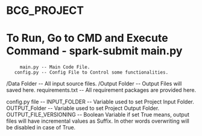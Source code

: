 # BCG_PROJECT

# To Run, Go to CMD and Execute Command - spark-submit main.py

         main.py -- Main Code File.
       config.py -- Config File to Control some functionalities.
   /Data Folder -- All input source files.
 /Output Folder -- Output Files will saved here.
requirements.txt -- All requirement packages are provided here.

config.py file -- 
    INPUT_FOLDER -- Variable used to set Project Input Folder.
    OUTPUT_Folder -- Variable used to set Project Output Folder.
    OUTPUT_FILE_VERSIONING -- Boolean Variable if set True means, output files will have incremental values as Suffix. In other words overwriting will be disabled in case of True.
